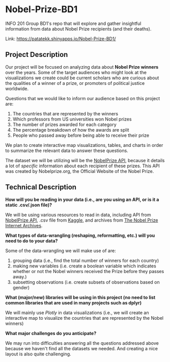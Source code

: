# Nobel-Prize-BD1
INFO 201 Group BD1's repo that will explore and gather insightful information from data about Nobel Prize recipients (and their deaths).

Link: https://patatekk.shinyapps.io/Nobel-Prize-BD1/

## Project Description

Our project will be focused on analyzing data about **Nobel Prize winners**
over the years. Some of the target audiences who might look at the
visualizations we create could be current scholars who are curious about
the qualities of a winner of a prize, or promoters of political justice
worldwide.

Questions that we would like to inform our audience based on this
project are:
1. The countries that are represented by the winners
2. Which professors from US universities won Nobel prizes
3. The number of prizes awarded for each category
4. The percentage breakdown of how the awards are split
5. People who passed away before being able to receive their prize

We plan to create interactive map visualizations, tables, and charts
in order to summarize the relevant data to answer these questions.

The dataset we will be utilizing will be the
[NobelPrize API](https://nobelprize.readme.io/), because it
details a lot of _specific_ information about each recipient of these prizes.
This API was created by Nobelprize.org, the Official Website of the Nobel
Prize.


## Technical Description

**How will you be reading in your data (i.e., are you using an API, or is it a static .csv/.json file)?**

We will be using various resources to read in data, including API from [NobelPrize API](https://nobelprize.readme.io/), .csv file from [Kaggle](https://www.kaggle.com/nobelfoundation/nobel-laureates/data ), and archives from [The Nobel Prize Internet Archives](http://www.almaz.com/nobel/peace/).

**What types of data-wrangling (reshaping, reformatting, etc.) will you need to do to your data?**

Some of the data-wrangling we will make use of are:
1. grouping data (i.e., find the total number of winners for each country)
2. making new variables (i.e. create a boolean variable which indicates whether or not the Nobel winners received the Prize before they passes away.)
3. subsetting observations (i.e. create subsets of observations based on gender)

**What (major/new) libraries will be using in this project (no need to list common libraries that are used in many projects such as dplyr)**

We will mainly use *Plotly* in data visualizations (i.e., we will create an interactive map to visualize the countries that are represented by the Nobel winners)

**What major challenges do you anticipate?**

We may run into difficulties answering all the questions addressed above because we haven't find all the datasets we needed. And creating a nice layout is also quite challenging.